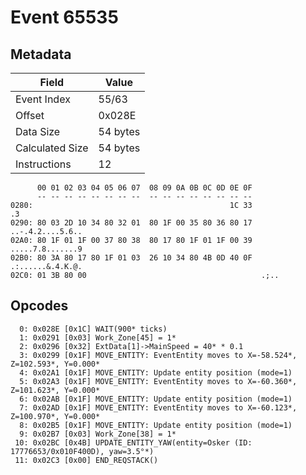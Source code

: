# Event 65535

## Metadata

| Field           | Value    |
|-----------------|----------|
| Event Index     | 55/63    |
| Offset          | 0x028E   |
| Data Size       | 54 bytes |
| Calculated Size | 54 bytes |
| Instructions    | 12       |

```
      00 01 02 03 04 05 06 07  08 09 0A 0B 0C 0D 0E 0F
      -- -- -- -- -- -- -- --  -- -- -- -- -- -- -- --
0280:                                            1C 33                .3
0290: 80 03 2D 10 34 80 32 01  80 1F 00 35 80 36 80 17  ..-.4.2....5.6..
02A0: 80 1F 01 1F 00 37 80 38  80 17 80 1F 01 1F 00 39  .....7.8.......9
02B0: 80 3A 80 17 80 1F 01 03  26 10 34 80 4B 0D 40 0F  .:......&.4.K.@.
02C0: 01 3B 80 00                                       .;..            
```

## Opcodes

```
  0: 0x028E [0x1C] WAIT(900* ticks)
  1: 0x0291 [0x03] Work_Zone[45] = 1*
  2: 0x0296 [0x32] ExtData[1]->MainSpeed = 40* * 0.1
  3: 0x0299 [0x1F] MOVE_ENTITY: EventEntity moves to X=-58.524*, Z=102.593*, Y=0.000*
  4: 0x02A1 [0x1F] MOVE_ENTITY: Update entity position (mode=1)
  5: 0x02A3 [0x1F] MOVE_ENTITY: EventEntity moves to X=-60.360*, Z=101.623*, Y=0.000*
  6: 0x02AB [0x1F] MOVE_ENTITY: Update entity position (mode=1)
  7: 0x02AD [0x1F] MOVE_ENTITY: EventEntity moves to X=-60.123*, Z=100.970*, Y=0.000*
  8: 0x02B5 [0x1F] MOVE_ENTITY: Update entity position (mode=1)
  9: 0x02B7 [0x03] Work_Zone[38] = 1*
 10: 0x02BC [0x4B] UPDATE_ENTITY_YAW(entity=Osker (ID: 17776653/0x010F400D), yaw=3.5°*)
 11: 0x02C3 [0x00] END_REQSTACK()
```
